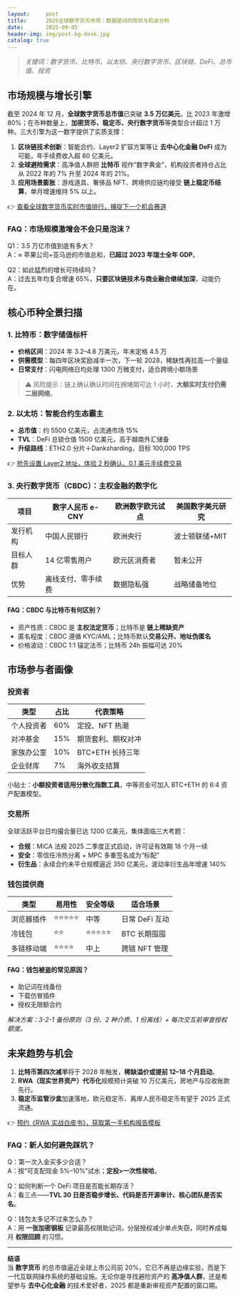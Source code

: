 ```yaml
---
layout:     post
title:      2025全球数字货币市场：数据驱动的现状与机会分析
date:       2025-09-05
header-img: img/post-bg-desk.jpg
catalog: true
---
```


> *关键词：数字货币、比特币、以太坊、央行数字货币、区块链、DeFi、总市值、投资*

## 市场规模与增长引擎

截至 2024 年 12 月，**全球数字货币总市值**已突破 **3.5 万亿美元**，比 2023 年激增 80%；在币种数量上，**加密货币、稳定币、央行数字货币**等类型合计超过 1 万种。三大引擎为这一数字提供了实质支撑：

1. **区块链技术创新**：智能合约、Layer2 扩容方案等让 **去中心化金融 DeFi** 成为可能，年手续费收入超 80 亿美元。
2. **全球避险需求**：高净值人群把 **比特币** 视作“数字黄金”，机构投资者持仓占比从 2022 年的 7% 升至 2024 年的 21%。
3. **应用场景膨胀**：游戏道具、奢侈品 NFT、跨境供应链均接受 **链上稳定币结算**，单月增速维持 5% 以上。

👉 [查看全球数字货币实时市值排行，捕捉下一个机会赛道](https://okxdog.com/)

### FAQ：市场规模激增会不会只是泡沫？

Q1：3.5 万亿市值到底有多大？  
A：≈ 苹果公司+亚马逊的市值总和，**已超过 2023 年瑞士全年 GDP**。

Q2：如此猛烈的增长可持续吗？  
A：过去五年均复合增速 65%，**只要区块链技术与商业融合继续加深**，动能仍在。

## 核心币种全景扫描

### 1. 比特币：数字储值标杆

- **价格区间**：2024 年 3.2–4.8 万美元，年末定格 4.5 万  
- **供需模型**：每四年区块奖励减半一次，下一轮 2028，稀缺性再拉高一个量级  
- **日常支付**：闪电网络日均处理 1300 万微支付，适合跨境小额场景

> ⚠️ 风险提示：链上确认确认时间在拥堵期可达 1 小时，**大额实时支付仍需二层网络**。

### 2. 以太坊：智能合约生态霸主

- **总市值**：约 5500 亿美元，占流通市场 15%  
- **TVL**：DeFi 总锁仓值 1500 亿美元，高于越南外汇储备  
- **升级路线**：ETH2.0 分片＋Danksharding，目标 100,000 TPS

👉 [抢先设置 Layer2 地址，体验 2 秒确认、0.1 美元手续费交易](https://okxdog.com/)

### 3. 央行数字货币（CBDC）：主权金融的数字化

| 项目 | 数字人民币 e-CNY | 欧洲数字欧元试点 | 美国数字美元研究 |
|---|---|---|---|
| 发行机构 | 中国人民银行 | 欧洲央行 | 波士顿联储+MIT |
| 目标人群 | 14 亿零售用户 | 欧元区消费者 | 暂未公开 |
| 优势 | 离线支付、零手续费 | 数据隐私强 | 战略储备地位 |

#### FAQ：CBDC 与比特币有何区别？

- 资产性质：CBDC 是 **主权法定货币**；比特币是 **链上稀缺资产**  
- 匿名程度：CBDC 遵循 KYC/AML；比特币默认**交易公开、地址伪匿名**  
- 价格波动：CBDC 1:1 锚定法币；比特币 24h 振幅可达 20%

## 市场参与者画像

### 投资者

| 类型 | 占比 | 代表策略 |
|---|---|---|
| 个人投资者 | 60% | 定投、NFT 热潮 |
| 对冲基金 | 15% | 期货套利、期权对冲 |
| 家族办公室 | 10% | BTC+ETH 长持三年 |
| 企业财库 | 7% | 海外收支结算 |

小贴士：**小额投资者适用分散化指数工具**，中等资金可加入 BTC+ETH 的 6:4 资产配置模型。

### 交易所

全球活跃平台日均撮合量已达 1200 亿美元，集体面临三大考题：

- **合规**：MiCA 法规 2025 二季度正式启动，许可证有效期 18 个月一续  
- **安全**：零信任冷热分离 + MPC 多重签名成为“标配”  
- **衍生品**：永续合约未平仓规模逼近 350 亿美元，波动率衍生品年增速 140%

### 钱包提供商

| 类型 | 易用性 | 安全等级 | 适合场景 |
|---|---|---|---|
| 浏览器插件 | ⭐⭐⭐⭐⭐ | 中等 | 日常 DeFi 互动 |
| 冷钱包 | ⭐⭐ | ⭐⭐⭐⭐⭐ | BTC 长期囤囤 |
| 多链移动端 | ⭐⭐⭐⭐ | 中上 | 跨链 NFT 管理 |

#### FAQ：钱包被盗的常见原因？

- 助记词在线备份  
- 下载仿冒插件  
- 授权无限额合约

*解决方案：3-2-1 备份原则（3 份、2 种介质、1 份离线）+ 每次交互前审查授权额度。*

## 未来趋势与机会

1. **比特币第四次减半**将于 2028 年触发，**稀缺溢价或提前 12–18 个月启动**。  
2. **RWA（现实世界资产）代币化**规模预计突破 10 万亿美元，房地产与应收账款先行。  
3. **稳定币监管沙盒**加速落地，欧元稳定币、离岸人民币稳定币有望于 2025 正式流通。

👉 [预约《RWA 实战白皮书》，获取第一手机构报告模板](https://okxdog.com/)

### FAQ：新人如何避免踩坑？

Q：第一次入金买多少合适？  
A：按“可支配现金 5%–10%”试水；**定投>一次性梭哈**。

Q：如何判断一个 DeFi 项目是否能长期存活？  
A：看三点——**TVL 30 日是否稳步增长、代码是否开源审计、核心团队是否实名**。

Q：钱包太多记不过来怎么办？  
A：用 **一张加密钢板** 记录最高权限助记词，分层授权减少单点失窃，同时养成每月 **权限回顾** 的习惯。

---

**结语**  
当 **数字货币** 的总市值逼近全球上市公司前 20%，它已不再是边缘实验，而是下一代互联网操作系统的基础设施。无论你是寻找避险资产的 **高净值人群**，还是希望参与 **去中心化金融** 的技术爱好者，2025 都是重新审视资产配置的窗口期。